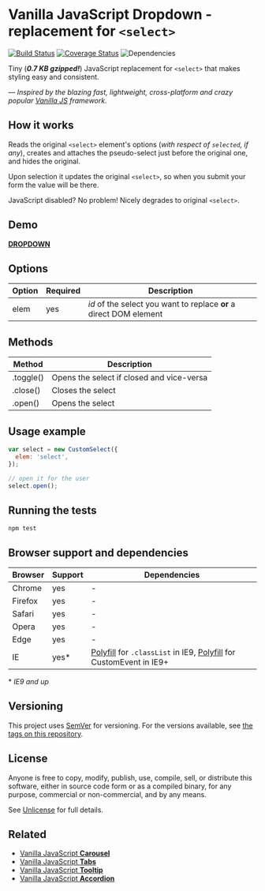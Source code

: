 # Vanilla JavaScript Dropdown - replacement for `<select>`

[![Build Status](https://travis-ci.org/zoltantothcom/vanilla-js-dropdown.svg?branch=master)](https://travis-ci.org/zoltantothcom/vanilla-js-dropdown) [![Coverage Status](https://coveralls.io/repos/github/zoltantothcom/vanilla-js-dropdown/badge.svg?branch=master)](https://coveralls.io/github/zoltantothcom/vanilla-js-dropdown?branch=master) ![Dependencies](https://img.shields.io/badge/dependencies-none-brightgreen.svg)

Tiny (_**0.7 KB gzipped!**_) JavaScript replacement for `<select>` that makes styling easy and consistent.

_— Inspired by the blazing fast, lightweight, cross-platform and crazy popular [Vanilla JS](http://vanilla-js.com/) framework._

## How it works

Reads the original `<select>` element's options (_with respect of `selected`, if any_), creates and attaches the pseudo-select just before the original one, and hides the original.

Upon selection it updates the original `<select>`, so when you submit your form the value will be there.

JavaScript disabled? No problem! Nicely degrades to original `<select>`.

## Demo

[**DROPDOWN**](http://zoltantothcom.github.io/vanilla-js-dropdown)

## Options

| Option | Required | Description                                                        |
| ------ | -------- | ------------------------------------------------------------------ |
| elem   | yes      | _id_ of the select you want to replace **or** a direct DOM element |

## Methods

| Method    | Description                               |
| --------- | ----------------------------------------- |
| .toggle() | Opens the select if closed and vice-versa |
| .close()  | Closes the select                         |
| .open()   | Opens the select                          |

## Usage example

```javascript
var select = new CustomSelect({
  elem: 'select',
});

// open it for the user
select.open();
```

## Running the tests

```
npm test
```

## Browser support and dependencies

| Browser | Support | Dependencies                                                                                                                                                                                                        |
| ------- | ------- | ------------------------------------------------------------------------------------------------------------------------------------------------------------------------------------------------------------------- |
| Chrome  | yes     | -                                                                                                                                                                                                                   |
| Firefox | yes     | -                                                                                                                                                                                                                   |
| Safari  | yes     | -                                                                                                                                                                                                                   |
| Opera   | yes     | -                                                                                                                                                                                                                   |
| Edge    | yes     | -                                                                                                                                                                                                                   |
| IE      | yes\*   | [Polyfill](//cdn.jsdelivr.net/classlist/2014.01.31/classList.min.js) for `.classList` in IE9, [Polyfill](https://developer.mozilla.org/en-US/docs/Web/API/CustomEvent/CustomEvent#Polyfill) for CustomEvent in IE9+ |

\* _IE9 and up_

## Versioning

This project uses [SemVer](http://semver.org/) for versioning. For the versions available, see [the tags on this repository](https://github.com/zoltantothcom/vanilla-js-dropdown/tags).

## License

Anyone is free to copy, modify, publish, use, compile, sell, or distribute this software, either in source code form or as a compiled binary, for any purpose, commercial or non-commercial, and by any means.

See [Unlicense](http://unlicense.org) for full details.

## Related

- [Vanilla JavaScript **Carousel**](https://github.com/zoltantothcom/vanilla-js-carousel)
- [Vanilla JavaScript **Tabs**](https://github.com/zoltantothcom/vanilla-js-tabs)
- [Vanilla JavaScript **Tooltip**](https://github.com/zoltantothcom/vanilla-js-tooltip)
- [Vanilla JavaScript **Accordion**](https://github.com/zoltantothcom/vanilla-js-accordion)